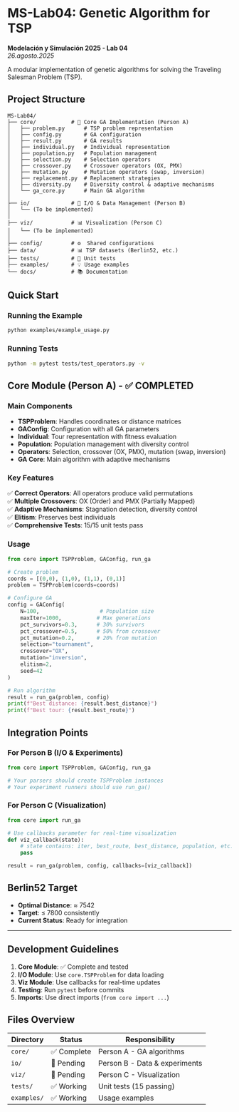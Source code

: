 # MS-Lab04: Genetic Algorithm for TSP

**Modelación y Simulación 2025 - Lab 04**  
*26.agosto.2025*

A modular implementation of genetic algorithms for solving the Traveling Salesman Problem (TSP).

## Project Structure

```
MS-Lab04/
├── core/           # 🧬 Core GA Implementation (Person A)
│   ├── problem.py      # TSP problem representation
│   ├── config.py       # GA configuration
│   ├── result.py       # GA results
│   ├── individual.py   # Individual representation
│   ├── population.py   # Population management
│   ├── selection.py    # Selection operators
│   ├── crossover.py    # Crossover operators (OX, PMX)
│   ├── mutation.py     # Mutation operators (swap, inversion)
│   ├── replacement.py  # Replacement strategies
│   ├── diversity.py    # Diversity control & adaptive mechanisms
│   └── ga_core.py      # Main GA algorithm
│
├── io/             # 📁 I/O & Data Management (Person B)
│   └── (To be implemented)
│
├── viz/            # 📊 Visualization (Person C)
│   └── (To be implemented)
│
├── config/         # ⚙️  Shared configurations
├── data/           # 📊 TSP datasets (Berlin52, etc.)
├── tests/          # 🧪 Unit tests
├── examples/       # 💡 Usage examples
└── docs/           # 📚 Documentation
```

## Quick Start

### Running the Example

```bash
python examples/example_usage.py
```

### Running Tests

```bash
python -m pytest tests/test_operators.py -v
```

## Core Module (Person A) - ✅ COMPLETED

### Main Components

- **TSPProblem**: Handles coordinates or distance matrices
- **GAConfig**: Configuration with all GA parameters
- **Individual**: Tour representation with fitness evaluation  
- **Population**: Population management with diversity control
- **Operators**: Selection, crossover (OX, PMX), mutation (swap, inversion)
- **GA Core**: Main algorithm with adaptive mechanisms

### Key Features

✅ **Correct Operators**: All operators produce valid permutations  
✅ **Multiple Crossovers**: OX (Order) and PMX (Partially Mapped)  
✅ **Adaptive Mechanisms**: Stagnation detection, diversity control  
✅ **Elitism**: Preserves best individuals  
✅ **Comprehensive Tests**: 15/15 unit tests pass  

### Usage

```python
from core import TSPProblem, GAConfig, run_ga

# Create problem
coords = [(0,0), (1,0), (1,1), (0,1)]
problem = TSPProblem(coords=coords)

# Configure GA
config = GAConfig(
    N=100,                   # Population size
    maxIter=1000,           # Max generations
    pct_survivors=0.3,      # 30% survivors
    pct_crossover=0.5,      # 50% from crossover
    pct_mutation=0.2,       # 20% from mutation
    selection="tournament",
    crossover="OX", 
    mutation="inversion",
    elitism=2,
    seed=42
)

# Run algorithm
result = run_ga(problem, config)
print(f"Best distance: {result.best_distance}")
print(f"Best tour: {result.best_route}")
```

## Integration Points

### For Person B (I/O & Experiments)

```python
from core import TSPProblem, GAConfig, run_ga

# Your parsers should create TSPProblem instances
# Your experiment runners should use run_ga()
```

### For Person C (Visualization)

```python
from core import run_ga

# Use callbacks parameter for real-time visualization
def viz_callback(state):
    # state contains: iter, best_route, best_distance, population, etc.
    pass

result = run_ga(problem, config, callbacks=[viz_callback])
```

## Berlin52 Target

- **Optimal Distance**: ≈ 7542
- **Target**: ≤ 7800 consistently
- **Current Status**: Ready for integration

---

## Development Guidelines

1. **Core Module**: ✅ Complete and tested
2. **I/O Module**: Use `core.TSPProblem` for data loading
3. **Viz Module**: Use callbacks for real-time updates  
4. **Testing**: Run `pytest` before commits
5. **Imports**: Use direct imports (`from core import ...`)

## Files Overview

| Directory | Status | Responsibility |
|-----------|--------|---------------|
| `core/`   | ✅ Complete | Person A - GA algorithms |
| `io/`     | 📝 Pending  | Person B - Data & experiments |
| `viz/`    | 📝 Pending  | Person C - Visualization |
| `tests/`  | ✅ Working  | Unit tests (15 passing) |
| `examples/` | ✅ Working | Usage examples |